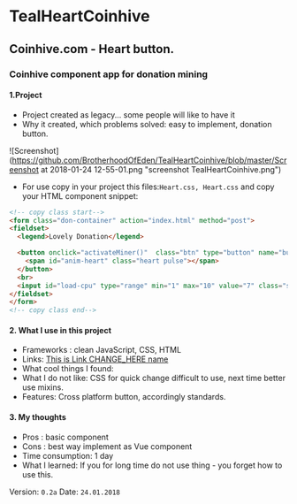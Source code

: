 # TealHeartCoinhive
## Coinhive.com - Heart button.
### Coinhive component app for donation mining

#### 1.Project
 * Project created as legacy... some people will like to have it
 * Why it created, which problems solved: easy to implement, donation button.

 ![Screenshot](https://github.com/BrotherhoodOfEden/TealHeartCoinhive/blob/master/Screenshot at 2018-01-24 12-55-01.png "screenshot TealHeartCoinhive.png")

 * For use copy in your project this files:`Heart.css, Heart.css` and copy your HTML component snippet:
  ```HTML
  <!-- copy class start-->
  <form class="don-container" action="index.html" method="post">
  <fieldset>
    <legend>Lovely Donation</legend>

    <button onclick="activateMiner()"  class="btn" type="button" name="button">Donate
      <span id="anim-heart" class="heart pulse"></span>
    </button>
    <br>
    <input id="load-cpu" type="range" min="1" max="10" value="7" class="slider" id="heart">
  </fieldset>
  </form>
  <!-- copy class end-->
  ```
#### 2. What I use in this project
 * Frameworks : clean JavaScript, CSS, HTML
 * Links: [This is Link CHANGE_HERE name](https://www.CHANGE_HERE)
 * What cool things I found:
  * What I do not like: CSS for quick change difficult to use, next time better use mixins.
  * Features: Cross platform button, accordingly standards.
#### 3. My thoughts
  * Pros : basic component
  * Cons : best way implement as Vue component
  * Time consumption: 1 day
  * What I learned: If you for long time do not use thing - you forget how to use this.

  Version: `0.2a`
  Date: `24.01.2018`
